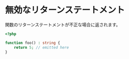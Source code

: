 # 無効なリターンステートメント

関数のリターンステートメントが不正な場合に返されます。

```php
<?php

function foo() : string {
    return 5; // emitted here
}
```
